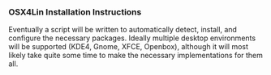 ### OSX4Lin Installation Instructions

Eventually a script will be written to automatically detect, install, and configure the necessary packages. Ideally multiple desktop environments will be supported (KDE4, Gnome, XFCE, Openbox), although it will most likely take quite some time to make the necessary implementations for them all.